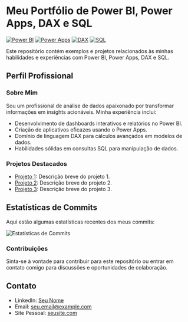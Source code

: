 # Meu Portfólio de Power BI, Power Apps, DAX e SQL

[![Power BI](https://img.shields.io/badge/Power%20BI-Expert-blue?logo=powerbi&style=for-the-badge)](https://powerbi.microsoft.com/)
[![Power Apps](https://img.shields.io/badge/Power%20Apps-Expert-purple?logo=powerapps&style=for-the-badge)](https://powerapps.microsoft.com/)
[![DAX](https://img.shields.io/badge/DAX-Advanced-orange?logo=microsoft&style=for-the-badge)](https://docs.microsoft.com/en-us/dax/)
[![SQL](https://img.shields.io/badge/SQL-Intermediate-red?logo=microsoftsqlserver&style=for-the-badge)](https://docs.microsoft.com/en-us/sql/)

Este repositório contém exemplos e projetos relacionados às minhas habilidades e experiências com Power BI, Power Apps, DAX e SQL.

## Perfil Profissional

### Sobre Mim

Sou um profissional de análise de dados apaixonado por transformar informações em insights acionáveis. Minha experiência inclui:

- Desenvolvimento de dashboards interativos e relatórios no Power BI.
- Criação de aplicativos eficazes usando o Power Apps.
- Domínio de linguagem DAX para cálculos avançados em modelos de dados.
- Habilidades sólidas em consultas SQL para manipulação de dados.

### Projetos Destacados

- [Projeto 1](link-para-projeto-1): Descrição breve do projeto 1.
- [Projeto 2](link-para-projeto-2): Descrição breve do projeto 2.
- [Projeto 3](link-para-projeto-3): Descrição breve do projeto 3.

## Estatísticas de Commits

Aqui estão algumas estatísticas recentes dos meus commits:

![Estatísticas de Commits](link-para-imagem-grafico-de-commits.png)

### Contribuições

Sinta-se à vontade para contribuir para este repositório ou entrar em contato comigo para discussões e oportunidades de colaboração.

## Contato

- LinkedIn: [Seu Nome](link-para-seu-linkedin)
- Email: seu.email@example.com
- Site Pessoal: [seusite.com](link-para-seu-site)
